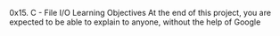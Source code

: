 0x15. C - File I/O
Learning Objectives
At the end of this project, you are expected to be able to explain to anyone, without the help of Google
